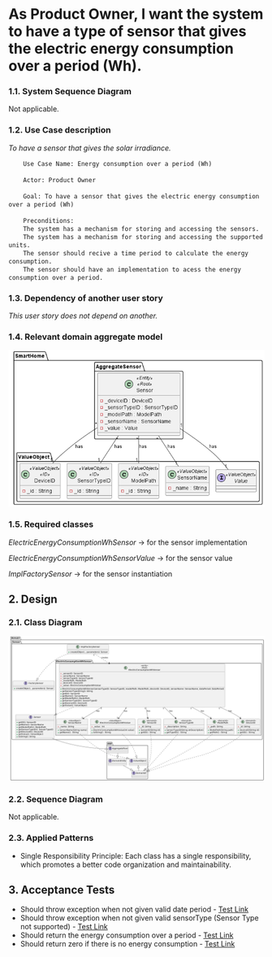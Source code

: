 # As Product Owner, I want the system to have a type of sensor that gives the electric energy consumption over a period (Wh).

### 1.1. System Sequence Diagram
Not applicable.

### 1.2. Use Case description
_To have a sensor that gives the solar irradiance._

        Use Case Name: Energy consumption over a period (Wh)
    
        Actor: Product Owner
    
        Goal: To have a sensor that gives the electric energy consumption over a period (Wh)
        
        Preconditions:
        The system has a mechanism for storing and accessing the sensors.
        The system has a mechanism for storing and accessing the supported units.
        The sensor should recive a time period to calculate the energy consumption.
        The sensor should have an implementation to acess the energy consumption over a period.


### 1.3. Dependency of another user story
_This user story does not depend on another._

### 1.4. Relevant domain aggregate model
![Sensor](../../general/agreggateModels/Sensor.png)

### 1.5. Required classes
_ElectricEnergyConsumptionWhSensor_ -> for the sensor implementation

_ElectricEnergyConsumptionWhSensorValue_ -> for the sensor value

_ImplFactorySensor_ -> for the sensor instantiation


## 2. Design
### 2.1. Class Diagram

![ClassDiagram](./artifacts/US26CD.png)
### 2.2. Sequence Diagram
Not applicable.
### 2.3. Applied Patterns
- Single Responsibility Principle: Each class has a single responsibility, which promotes a better code organization
  and maintainability.

## 3. Acceptance Tests

- Should throw exception when not given valid date period  - [Test Link](../../../test/java/SmartHomeDDD/domain/Sensor/ElectricConsumptionWhSensorTest.java#L112)
- Should throw exception when not given valid sensorType (Sensor Type not supported) - [Test Link](../../../test/java/SmartHomeDDD/domain/Sensor/ElectricConsumptionWhSensorTest.java#L74)
- Should return the energy consumption over a period - [Test Link](../../../test/java/SmartHomeDDD/domain/Sensor/ElectricConsumptionWhSensorTest.java#L221)
- Should return zero if there is no energy consumption - [Test Link](../../../test/java/SmartHomeDDD/domain/Sensor/ElectricConsumptionWhSensorTest.java#L242)